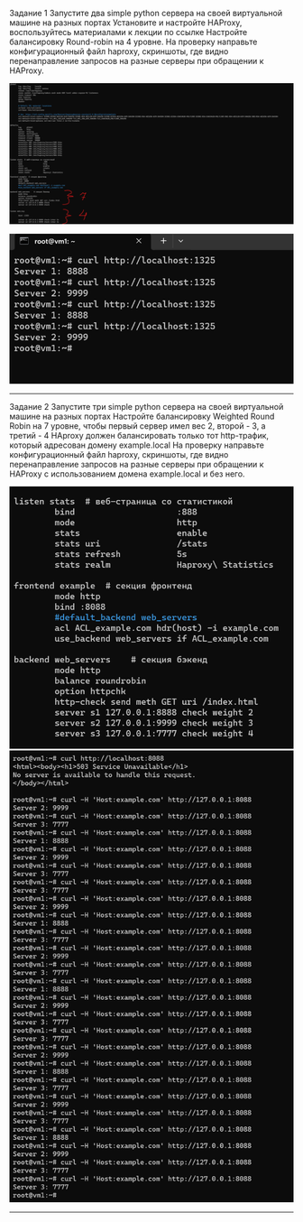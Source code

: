 Задание 1
Запустите два simple python сервера на своей виртуальной машине на разных портах
Установите и настройте HAProxy, воспользуйтесь материалами к лекции по ссылке
Настройте балансировку Round-robin на 4 уровне.
На проверку направьте конфигурационный файл haproxy, скриншоты, где видно перенаправление запросов на разные серверы при обращении к HAProxy.

![Image alt](https://github.com/sibrael/git/blob/835d8660119b91407d991a70032a7c453b904396/HaproxyCFG.png)

![Image alt](https://github.com/sibrael/git/blob/bb7976b4560012ab877377584c8b98d5af3e27d8/Level%204.png)


---

Задание 2
Запустите три simple python сервера на своей виртуальной машине на разных портах
Настройте балансировку Weighted Round Robin на 7 уровне, чтобы первый сервер имел вес 2, второй - 3, а третий - 4
HAproxy должен балансировать только тот http-трафик, который адресован домену example.local
На проверку направьте конфигурационный файл haproxy, скриншоты, где видно перенаправление запросов на разные серверы при обращении к HAProxy c использованием домена example.local и без него.

![Image alt](https://github.com/sibrael/git/blob/bb7976b4560012ab877377584c8b98d5af3e27d8/HaproxyCFG2.png)
![Image alt](https://github.com/sibrael/git/blob/bb7976b4560012ab877377584c8b98d5af3e27d8/Example.png)



---
